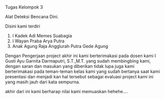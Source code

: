 Tugas Kelompok 3

Alat Deteksi Bencana Dini.

Disini kami terdiri
1. I Kadek Adi Memes Suabagia
2. I Wayan Praba Arya Putra 
3. Anak Agung Raja Angglurah Putra Gede Agung

Dengan Pengerjaan project akhir ini kami berterimakasi pada dosen kami I Gusti Ayu Garnita Darmaputri, S.T.,M.T. yang sudah membingbing kami, dengan saran dan masukan yang diberikan
tidak lupa juga kami berterimakasi pada teman-teman kelas kami yang sudah bertanya saat kami presentasi dan menjadi kan hal tersebut sebagai evaluasi project kami ini yang masih jauh dari kata sempurna.

akhir dari ini kami berharap nilai kami memuaskan hehehe....
